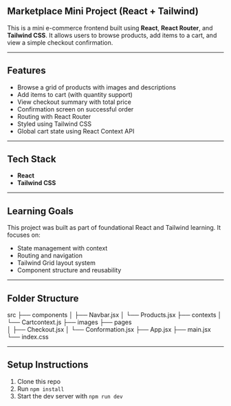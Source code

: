 ## Marketplace Mini Project (React + Tailwind)

This is a mini e-commerce frontend built using **React**, **React Router**, and **Tailwind CSS**. It allows users to browse products, add items to a cart, and view a simple checkout confirmation.

---

## Features

-  Browse a grid of products with images and descriptions
-  Add items to cart (with quantity support)
-  View checkout summary with total price
-  Confirmation screen on successful order
-  Routing with React Router
-  Styled using Tailwind CSS
-  Global cart state using React Context API

---

## Tech Stack

- **React**
- **Tailwind CSS**

---

## Learning Goals

This project was built as part of foundational React and Tailwind learning. It focuses on:

- State management with context
- Routing and navigation
- Tailwind Grid layout system
- Component structure and reusability

---

## Folder Structure

src 
├── components 
│ ├── Navbar.jsx 
│ └── Products.jsx 
├── contexts 
│ └── Cartcontext.js 
├── images 
├── pages  
│ ├── Checkout.jsx 
│ └── Conformation.jsx 
├── App.jsx 
├── main.jsx 
└── index.css 

---

## Setup Instructions

1. Clone this repo
2. Run `npm install`
3. Start the dev server with `npm run dev`